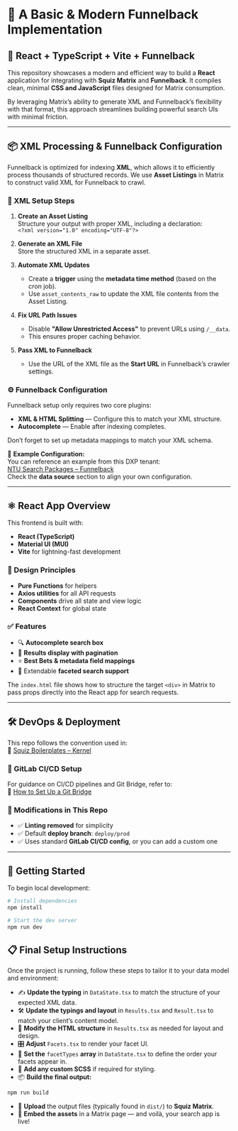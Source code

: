 # 🎯 A Basic & Modern Funnelback Implementation

## 🚀 React + TypeScript + Vite + Funnelback

This repository showcases a modern and efficient way to build a **React** application for integrating with **Squiz Matrix** and **Funnelback**. It compiles clean, minimal **CSS and JavaScript** files designed for Matrix consumption.

By leveraging Matrix’s ability to generate XML and Funnelback’s flexibility with that format, this approach streamlines building powerful search UIs with minimal friction.

---

## 📦 XML Processing & Funnelback Configuration

Funnelback is optimized for indexing **XML**, which allows it to efficiently process thousands of structured records. We use **Asset Listings** in Matrix to construct valid XML for Funnelback to crawl.

### 🔧 XML Setup Steps

1. **Create an Asset Listing**  
   Structure your output with proper XML, including a declaration:  
   `<?xml version="1.0" encoding="UTF-8"?>`

2. **Generate an XML File**  
   Store the structured XML in a separate asset.

3. **Automate XML Updates**

   - Create a **trigger** using the **metadata time method** (based on the cron job).
   - Use `asset_contents_raw` to update the XML file contents from the Asset Listing.

4. **Fix URL Path Issues**

   - Disable **"Allow Unrestricted Access"** to prevent URLs using `/__data`.
   - This ensures proper caching behavior.

5. **Pass XML to Funnelback**
   - Use the URL of the XML file as the **Start URL** in Funnelback’s crawler settings.

### ⚙️ Funnelback Configuration

Funnelback setup only requires two core plugins:

- **XML & HTML Splitting** — Configure this to match your XML structure.
- **Autocomplete** — Enable after indexing completes.

Don’t forget to set up metadata mappings to match your XML schema.

🔗 **Example Configuration:**  
You can reference an example from this DXP tenant:  
[NTU Search Packages – Funnelback](https://dxp02-uk-admin.funnelback.squiz.cloud/d/client/ntu/search-packages/ntu~sp-image-search/)  
Check the **data source** section to align your own configuration.

---

## ⚛️ React App Overview

This frontend is built with:

- **React (TypeScript)**
- **Material UI (MUI)**
- **Vite** for lightning-fast development

### 🌟 Design Principles

- **Pure Functions** for helpers
- **Axios utilities** for all API requests
- **Components** drive all state and view logic
- **React Context** for global state

### ✅ Features

- 🔍 **Autocomplete search box**
- 📄 **Results display with pagination**
- ⭐ **Best Bets & metadata field mappings**
- 🧩 Extendable **faceted search support**

The `index.html` file shows how to structure the target `<div>` in Matrix to pass props directly into the React app for search requests.

---

## 🛠️ DevOps & Deployment

This repo follows the convention used in:  
🔗 [Squiz Boilerplates – Kernel](https://gitlab.squiz.net/services/boilerplates/kernel)

### 🚧 GitLab CI/CD Setup

For guidance on CI/CD pipelines and Git Bridge, refer to:  
🔗 [How to Set Up a Git Bridge](https://matrix.squiz.net/tutorials/2018/how-to-set-up-a-git-bridge#configuring-the-repository)

### 🔄 Modifications in This Repo

- ✅ **Linting removed** for simplicity
- ✅ Default **deploy branch**: `deploy/prod`
- ✅ Uses standard **GitLab CI/CD config**, or you can add a custom one

---

## 🧪 Getting Started

To begin local development:

```bash
# Install dependencies
npm install

# Start the dev server
npm run dev
```

## 📋 Final Setup Instructions

Once the project is running, follow these steps to tailor it to your data model and environment:

- ✍️ **Update the typing** in `DataState.tsx` to match the structure of your expected XML data.
- 🛠️ **Update the typings and layout** in `Results.tsx` and `Result.tsx` to match your client’s content model.
- 🧱 **Modify the HTML structure** in `Results.tsx` as needed for layout and design.
- 🎛️ **Adjust** `Facets.tsx` to render your facet UI.
- 🔢 **Set the** `facetTypes` **array** in `DataState.tsx` to define the order your facets appear in.
- 🎨 **Add any custom SCSS** if required for styling.
- 📦 **Build the final output:**

```bash
npm run build
```

- 📁 **Upload** the output files (typically found in `dist/`) to **Squiz Matrix**.
- 🧩 **Embed the assets** in a Matrix page — and voilà, your search app is live!
